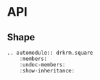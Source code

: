 # API

## Shape

```eval_rst
.. automodule:: drkrm.square
    :members:
    :undoc-members:
    :show-inheritance:
```
